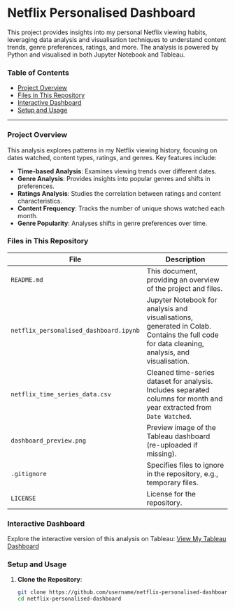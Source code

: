 # Netflix Personalised Dashboard

This project provides insights into my personal Netflix viewing habits, leveraging data analysis and visualisation techniques to understand content trends, genre preferences, ratings, and more. The analysis is powered by Python and visualised in both Jupyter Notebook and Tableau.

### Table of Contents
- [Project Overview](#project-overview)
- [Files in This Repository](#files-in-this-repository)
- [Interactive Dashboard](#interactive-dashboard)
- [Setup and Usage](#setup-and-usage)

---

### Project Overview
This analysis explores patterns in my Netflix viewing history, focusing on dates watched, content types, ratings, and genres. Key features include:
- **Time-based Analysis**: Examines viewing trends over different dates.
- **Genre Analysis**: Provides insights into popular genres and shifts in preferences.
- **Ratings Analysis**: Studies the correlation between ratings and content characteristics.
- **Content Frequency**: Tracks the number of unique shows watched each month.
- **Genre Popularity**: Analyses shifts in genre preferences over time.

### Files in This Repository

| File | Description |
| ---- | ----------- |
| `README.md` | This document, providing an overview of the project and files. |
| `netflix_personalised_dashboard.ipynb` | Jupyter Notebook for analysis and visualisations, generated in Colab. Contains the full code for data cleaning, analysis, and visualisation. |
| `netflix_time_series_data.csv` | Cleaned time-series dataset for analysis. Includes separated columns for month and year extracted from `Date Watched`. |
| `dashboard_preview.png` | Preview image of the Tableau dashboard (re-uploaded if missing). |
| `.gitignore` | Specifies files to ignore in the repository, e.g., temporary files. |
| `LICENSE` | License for the repository. |

### Interactive Dashboard
Explore the interactive version of this analysis on Tableau:
[View My Tableau Dashboard](https://public.tableau.com/views/Book1c_17282086006840/NETFLIX?:language=en-GB&:publish=yes&:display_count=n&:origin=viz_share_link)

### Setup and Usage
1. **Clone the Repository**:
   ```bash
   git clone https://github.com/username/netflix-personalised-dashboard.git
   cd netflix-personalised-dashboard
